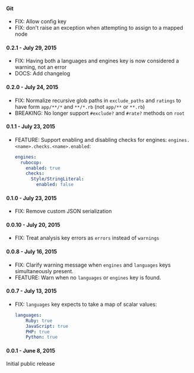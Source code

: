 #### Git

- FIX: Allow config key
- FIX: don't raise an exception when attempting to assign to a mapped node

#### 0.2.1 - July 29, 2015

- FIX: Having both a languages and engines key is now considered a warning, not
  an error
- DOCS: Add changelog

#### 0.2.0 - July 24, 2015

- FIX: Normalize recursive glob paths in `exclude_paths` and `ratings` to have
  form `app/**/*` and `**/*.rb` (not `app/**` or `**.rb`)
- BREAKING: No longer support `#exclude?` and `#rate?` methods on `root`

#### 0.1.1 - July 23, 2015

- FEATURE: Support enabling and disabling checks for engines:
  `engines.<name>.checks.<name>.enabled`:

  ```yaml
  engines:
    rubocop:
      enabled: true
      checks:
        Style/StringLiteral:
          enabled: false
  ```

#### 0.1.0 - July 23, 2015

- FIX: Remove custom JSON serialization

#### 0.0.10 - July 20, 2015

- FIX: Treat analysis key errors as `errors` instead of `warnings`

#### 0.0.8 - July 16, 2015

- FIX: Clarify warning message when `engines` and `languages` keys
  simultaneously present.
- FEATURE: Warn when no `languages` or `engines` key is found.

#### 0.0.7 - July 13, 2015

- FIX: `languages` key expects to take a map of scalar values:

  ```yaml
  languages:
      Ruby: true
      JavaScript: true
      PHP: true
      Python: true
  ```

#### 0.0.1 - June 8, 2015

Initial public release
